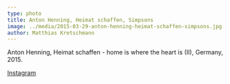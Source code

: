 ```yaml
---
type: photo
title: Anton Henning, Heimat schaffen, Simpsons
image: ../media/2015-03-29-anton-henning-heimat-schaffen-simpsons.jpg
author: Matthias Kretschmann
---
```


Anton Henning, Heimat schaffen - home is where the heart is (II), Germany, 2015.

[Instagram](https://instagram.com/p/00qW1wNSm6/)